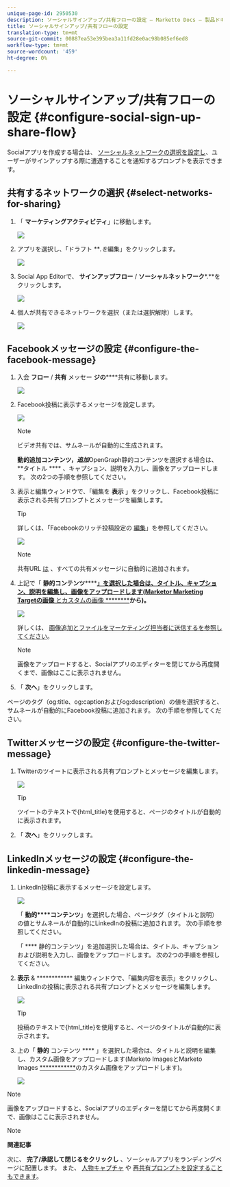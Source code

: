 ```yaml
---
unique-page-id: 2950530
description: ソーシャルサインアップ/共有フローの設定 — Marketto Docs — 製品ドキュメント
title: ソーシャルサインアップ/共有フローの設定
translation-type: tm+mt
source-git-commit: 00887ea53e395bea3a11fd28e0ac98b085ef6ed8
workflow-type: tm+mt
source-wordcount: '459'
ht-degree: 0%

---
```



# ソーシャルサインアップ/共有フローの設定 {#configure-social-sign-up-share-flow}

Socialアプリを作成する場合は、 [ソーシャルネットワークの選択を設定し](http://docs.marketo.com/display/docs/social)、ユーザーがサインアップする際に遭遇することを通知するプロンプトを表示できます。

## 共有するネットワークの選択 {#select-networks-for-sharing}

1. 「 **マーケティングアクティビティ**」に移動します。

   ![](assets/ma-1.png)

1. アプリを選択し、「ドラフト ***.*を**&#x200B;編集」をクリックします。

   ![](assets/image2014-9-22-13-3a57-3a43.png)

1. Social App Editorで、 **サインアップフロー** / **ソーシャルネットワーク***.**をクリックします。

   ![](assets/three.png)

1. 個人が共有できるネットワークを選択（または選択解除）します。

   ![](assets/four.png)

## Facebookメッセージの設定 {#configure-the-facebook-message}

1. 入会 **フロー** / **共有** メッセー **ジの******&#x200B;共有に移動します。

   ![](assets/five.png)

1. Facebook投稿に表示するメッセージを設定します。

   ![](assets/image2014-9-22-13-3a58-3a54.png)

   >[!NOTE]
   >
   >ビデオ共有では、サムネールが自動的に生成されます。

   **動的追加コンテンツ，*追加***OpenGraph静的コンテンツを選択する場合は、**&#x200B;タイトル **** 、キャプション、説明を入力し、画像をアップロードします。 次の2つの手順を参照してください。

1. 表示と編集ウィンドウで、「編集を **表示** 」をクリックし、Facebook投稿に表示される共有プロンプトとメッセージを編集します。

   >[!TIP]
   >
   >詳しくは、「Facebookのリッチ投稿設定の [編集](../../../../product-docs/demand-generation/facebook/edit-facebook-rich-post-settings.md)」を参照してください。

   ![](assets/image2014-9-22-13-3a59-3a57.png)

   >[!NOTE]
   >
   >共有URL [は](../../../../product-docs/demand-generation/social/social-functions/choose-the-share-url-for-a-social-app.md) 、すべての共有メッセージに自動的に追加されます。

1. 上記で「 **静的コンテンツ******[**」を選択した場合は、タイトル、キャプション、説明を編集し、画像をアップロードします(Marketor Marketing Targetの画像** とカスタムの画像 ********](../../../../product-docs/demand-generation/images-and-files/add-images-and-files-to-marketo.md)**から)。**

   ![](assets/image2014-9-22-14-3a1-3a11.png)

   詳しくは、 [画像追加とファイルをマーケティング担当者に送信するを参照してください](../../../../product-docs/demand-generation/images-and-files/add-images-and-files-to-marketo.md)。

   >[!NOTE]
   >
   >画像をアップロードすると、Socialアプリのエディターを閉じてから再度開くまで、画像はここに表示されません。

1. 「 **次へ**」をクリックします。

ページのタグ（og:title、og:captionおよびog:description）の値を選択すると、サムネールが自動的にFacebook投稿に追加されます。 次の手順を参照してください。

## Twitterメッセージの設定 {#configure-the-twitter-message}

1. Twitterのツイートに表示される共有プロンプトとメッセージを編集します。

   ![](assets/image2014-9-22-14-3a2-3a31.png)

   >[!TIP]
   >
   >ツイートのテキストで{html_title}を使用すると、ページのタイトルが自動的に表示されます。

1. 「 **次へ**」をクリックします。

## LinkedInメッセージの設定 {#configure-the-linkedin-message}

1. LinkedIn投稿に表示するメッセージを設定します。

   ![](assets/image2014-9-22-14-3a3-3a8.png)

   「 **動的****コンテンツ**」を選択した場合、ページタグ（タイトルと説明）の値とサムネールが自動的にLinkedInの投稿に追加されます。 次の手順を参照してください。

   「 **** 静的コンテンツ」を追加選択した場合は、タイトル、キャプションおよび説明を入力し、画像をアップロードします。 次の2つの手順を参照してください。

1. **表示** &amp; ************ 編集ウィンドウで、「編集内容を表示」をクリックし、LinkedInの投稿に表示される共有プロンプトとメッセージを編集します。

   ![](assets/image2014-9-22-14-3a4-3a6.png)

   >[!TIP]
   >
   >投稿のテキストで{html_title}を使用すると、ページのタイトルが自動的に表示されます。

1. 上の「 **静的** コンテンツ **** 」を選択した場合は、タイトルと説明を編集し、カスタム画像をアップロードします(Marketo ImagesとMarketo Images [************](../../../../product-docs/demand-generation/images-and-files/add-images-and-files-to-marketo.md)&#x200B;のカスタム画像をアップロードします)。

   ![](assets/image2014-9-22-13-3a55-3a17.png)

>[!NOTE]
>
>画像をアップロードすると、Socialアプリのエディターを閉じてから再度開くまで、画像はここに表示されません。

>[!NOTE]
>
>**関連記事**
>
>次に、 **完了/承認して閉じるをクリックし** 、ソーシャルアプリをランディングページに配置します。 また、 [人物キャプチャ](configure-person-capture-for-a-social-app.md) や [再共有プロンプトを設定することもできます](configure-re-share-email-and-prompt-for-a-social-app.md)。

